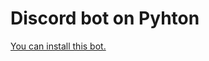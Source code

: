 # Discord bot on Pyhton
[You can install this bot.](https://discordapp.com/api/oauth2/authorize?client_id=560837503586795549&permissions=0&scope=bot)
